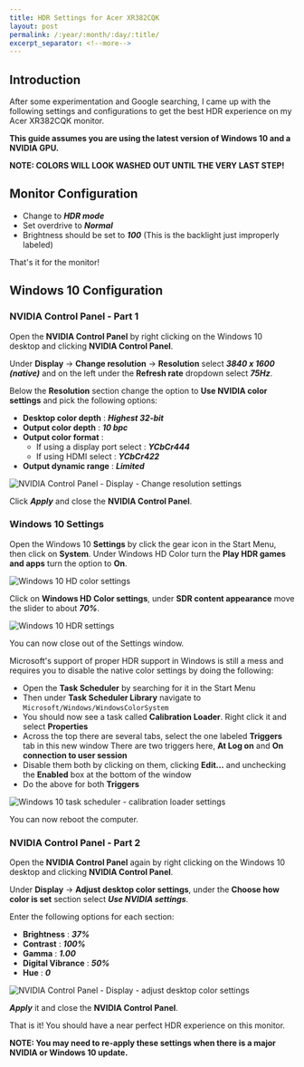 ```yaml
---
title: HDR Settings for Acer XR382CQK
layout: post
permalink: /:year/:month/:day/:title/
excerpt_separator: <!--more-->
---
```


## Introduction
After some experimentation and Google searching, I came up with the following settings and configurations to get the best HDR experience on my Acer XR382CQK monitor.

**This guide assumes you are using the latest version of Windows 10 and a NVIDIA GPU.**

**NOTE: COLORS WILL LOOK WASHED OUT UNTIL THE VERY LAST STEP!**

<!--more-->

## Monitor Configuration
- Change to ***HDR mode***
- Set overdrive to ***Normal***
- Brightness should be set to ***100*** (This is the backlight just improperly labeled)

That's it for the monitor!

## Windows 10 Configuration

### NVIDIA Control Panel - Part 1
Open the **NVIDIA Control Panel** by right clicking on the Windows 10 desktop and clicking **NVIDIA Control Panel**.

Under **Display** -> **Change resolution** -> **Resolution** select ***3840 x 1600 (native)*** and on the left under the **Refresh rate** dropdown select ***75Hz***.

Below the **Resolution** section change the option to **Use NVIDIA color settings** and pick the following options:
- **Desktop color depth** : ***Highest 32-bit***
- **Output color depth** : ***10 bpc***
- **Output color format** : 
  - If using a display port select : ***YCbCr444***
  - If using HDMI select : ***YCbCr422***
- **Output dynamic range** : ***Limited***

<img src="/images/posts/2020/05/06/image1.png" alt="NVIDIA Control Panel - Display - Change resolution settings">

Click ***Apply*** and close the **NVIDIA Control Panel**.

### Windows 10 Settings

Open the Windows 10 **Settings** by click the gear icon in the Start Menu, then click on **System**. Under Windows HD Color turn the **Play HDR games and apps** turn the option to **On**.

<img src="/images/posts/2020/05/06/image2.png" alt="Windows 10 HD color settings">

Click on **Windows HD Color settings**, under **SDR content appearance** move the slider to about ***70%***.

<img src="/images/posts/2020/05/06/image3.png" alt="Windows 10 HDR settings">

You can now close out of the Settings window.

Microsoft's support of proper HDR support in Windows is still a mess and requires you to disable the native color settings by doing the following:

- Open the **Task Scheduler** by searching for it in the Start Menu
- Then under **Task Scheduler Library** navigate to `Microsoft/Windows/WindowsColorSystem`
- You should now see a task called **Calibration Loader**. Right click it and select **Properties**
- Across the top there are several tabs, select the one labeled **Triggers** tab in this new window
There are two triggers here, **At Log on** and **On connection to user session**
- Disable them both by clicking on them, clicking **Edit...** and unchecking the **Enabled** box at the bottom of the window
- Do the above for both **Triggers**

<img src="/images/posts/2020/05/06/image4.png" alt="Windows 10 task scheduler - calibration loader settings">

You can now reboot the computer.

### NVIDIA Control Panel - Part 2

Open the **NVIDIA Control Panel** again by right clicking on the Windows 10 desktop and clicking **NVIDIA Control Panel**.

Under **Display** -> **Adjust desktop color settings**, under the **Choose how color is set** section select ***Use NVIDIA settings***.

Enter the following options for each section:
- **Brightness** : ***37%***
- **Contrast** : ***100%***
- **Gamma** : ***1.00***
- **Digital Vibrance** : ***50%***
- **Hue** : ***0***

<img src="/images/posts/2020/05/06/image5.png" alt="NVIDIA Control Panel - Display - adjust desktop color settings">

***Apply*** it and close the **NVIDIA Control Panel**.

That is it! You should have a near perfect HDR experience on this monitor.

**NOTE: You may need to re-apply these settings when there is a major NVIDIA or Windows 10 update.**